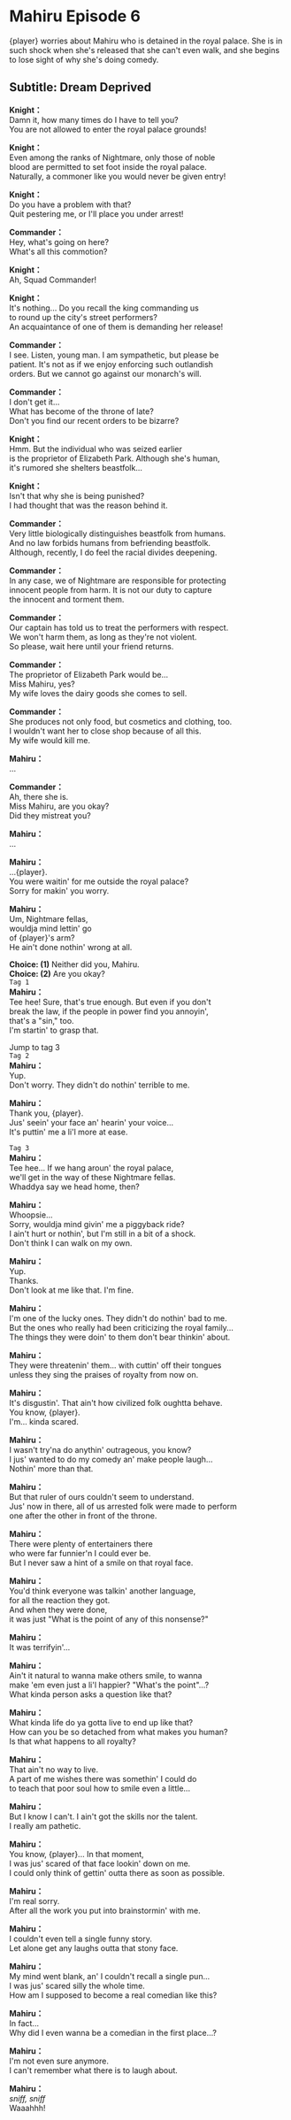 # Mahiru Episode 6
{player} worries about Mahiru who is detained in the royal palace. She is in such shock when she's released that she can't even walk, and she begins to lose sight of why she's doing comedy.
  
## Subtitle: Dream Deprived
  
**Knight：**  
Damn it, how many times do I have to tell you?  
You are not allowed to enter the royal palace grounds!  
  
**Knight：**  
Even among the ranks of Nightmare, only those of noble  
blood are permitted to set foot inside the royal palace.  
Naturally, a commoner like you would never be given entry!  
  
**Knight：**  
Do you have a problem with that?  
Quit pestering me, or I'll place you under arrest!  
  
**Commander：**  
Hey, what's going on here?  
What's all this commotion?  
  
**Knight：**  
Ah, Squad Commander!  
  
**Knight：**  
It's nothing... Do you recall the king commanding us  
to round up the city's street performers?  
An acquaintance of one of them is demanding her release!  
  
**Commander：**  
I see. Listen, young man. I am sympathetic, but please be  
patient. It's not as if we enjoy enforcing such outlandish  
orders. But we cannot go against our monarch's will.  
  
**Commander：**  
I don't get it...  
What has become of the throne of late?  
Don't you find our recent orders to be bizarre?  
  
**Knight：**  
Hmm. But the individual who was seized earlier  
is the proprietor of Elizabeth Park. Although she's human,  
it's rumored she shelters beastfolk...  
  
**Knight：**  
Isn't that why she is being punished?  
I had thought that was the reason behind it.  
  
**Commander：**  
Very little biologically distinguishes beastfolk from humans.  
And no law forbids humans from befriending beastfolk.  
Although, recently, I do feel the racial divides deepening.  
  
**Commander：**  
In any case, we of Nightmare are responsible for protecting  
innocent people from harm. It is not our duty to capture  
the innocent and torment them.  
  
**Commander：**  
Our captain has told us to treat the performers with respect.  
We won't harm them, as long as they're not violent.  
So please, wait here until your friend returns.  
  
**Commander：**  
The proprietor of Elizabeth Park would be...  
Miss Mahiru, yes?  
My wife loves the dairy goods she comes to sell.  
  
**Commander：**  
She produces not only food, but cosmetics and clothing, too.  
I wouldn't want her to close shop because of all this.  
My wife would kill me.  
  
**Mahiru：**  
...  
  
**Commander：**  
Ah, there she is.  
Miss Mahiru, are you okay?  
Did they mistreat you?  
  
**Mahiru：**  
...  
  
**Mahiru：**  
...{player}.  
You were waitin' for me outside the royal palace?  
Sorry for makin' you worry.  
  
**Mahiru：**  
Um, Nightmare fellas,  
wouldja mind lettin' go  
of {player}'s arm?  
He ain't done nothin' wrong at all.  
  
**Choice: (1)**  Neither did you, Mahiru.  
**Choice: (2)**  Are you okay?  
`Tag 1`  
**Mahiru：**  
Tee hee! Sure, that's true enough. But even if you don't  
break the law, if the people in power find you annoyin',  
that's a \"sin,\" too.  
I'm startin' to grasp that.  
  
Jump to tag 3  
`Tag 2`  
**Mahiru：**  
Yup.  
Don't worry. They didn't do nothin' terrible to me.  
  
**Mahiru：**  
Thank you, {player}.  
Jus' seein' your face an' hearin' your voice...  
It's puttin' me a li'l more at ease.  
  
`Tag 3`  
**Mahiru：**  
Tee hee... If we hang aroun' the royal palace,  
we'll get in the way of these Nightmare fellas.  
Whaddya say we head home, then?  
  
**Mahiru：**  
Whoopsie...  
Sorry, wouldja mind givin' me a piggyback ride?  
I ain't hurt or nothin', but I'm still in a bit of a shock.  
Don't think I can walk on my own.  
  
**Mahiru：**  
Yup.  
Thanks.  
Don't look at me like that. I'm fine.  
  
**Mahiru：**  
I'm one of the lucky ones. They didn't do nothin' bad to me.  
But the ones who really had been criticizing the royal family...  
The things they were doin' to them don't bear thinkin' about.  
  
**Mahiru：**  
They were threatenin' them... with cuttin' off their tongues  
unless they sing the praises of royalty from now on.  
  
**Mahiru：**  
It's disgustin'. That ain't how civilized folk oughtta behave.  
You know, {player}.  
I'm... kinda scared.  
  
**Mahiru：**  
I wasn't try'na do anythin' outrageous, you know?  
I jus' wanted to do my comedy an' make people laugh...  
Nothin' more than that.  
  
**Mahiru：**  
But that ruler of ours couldn't seem to understand.  
Jus' now in there, all of us arrested folk were made to perform  
one after the other in front of the throne.  
  
**Mahiru：**  
There were plenty of entertainers there  
who were far funnier'n I could ever be.  
But I never saw a hint of a smile on that royal face.  
  
**Mahiru：**  
You'd think everyone was talkin' another language,  
for all the reaction they got.  
And when they were done,  
it was just \"What is the point of any of this nonsense?\"  
  
**Mahiru：**  
It was terrifyin'...  
  
**Mahiru：**  
Ain't it natural to wanna make others smile, to wanna  
make 'em even just a li'l happier? \"What's the point\"...?  
What kinda person asks a question like that?  
  
**Mahiru：**  
What kinda life do ya gotta live to end up like that?  
How can you be so detached from what makes you human?  
Is that what happens to all royalty?  
  
**Mahiru：**  
That ain't no way to live.  
A part of me wishes there was somethin' I could do  
to teach that poor soul how to smile even a little...  
  
**Mahiru：**  
But I know I can't. I ain't got the skills nor the talent.  
I really am pathetic.  
  
**Mahiru：**  
You know, {player}... In that moment,  
I was jus' scared of that face lookin' down on me.  
I could only think of gettin' outta there as soon as possible.  
  
**Mahiru：**  
I'm real sorry.  
After all the work you put into brainstormin' with me.  
  
**Mahiru：**  
I couldn't even tell a single funny story.  
Let alone get any laughs outta that stony face.  
  
**Mahiru：**  
My mind went blank, an' I couldn't recall a single pun...  
I was jus' scared silly the whole time.  
How am I supposed to become a real comedian like this?  
  
**Mahiru：**  
In fact...  
Why did I even wanna be a comedian in the first place...?  
  
**Mahiru：**  
I'm not even sure anymore.  
I can't remember what there is to laugh about.  
  
**Mahiru：**  
*sniff, sniff*  
Waaahhh!  
